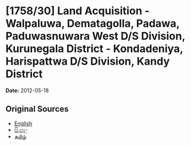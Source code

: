 # [1758/30] Land Acquisition  - Walpaluwa, Dematagolla, Padawa, Paduwasnuwara West D/S Division, Kurunegala District - Kondadeniya, Harispattwa D/S Division, Kandy District

**Date:** 2012-05-18

## Original Sources

- [English](https://documents.gov.lk/view/extra-gazettes/2012/5/1758-30_E.pdf)
- [සිංහල](https://documents.gov.lk/view/extra-gazettes/2012/5/1758-30_S.pdf)
- [தமிழ்](https://documents.gov.lk/view/extra-gazettes/2012/5/1758-30_T.pdf)
